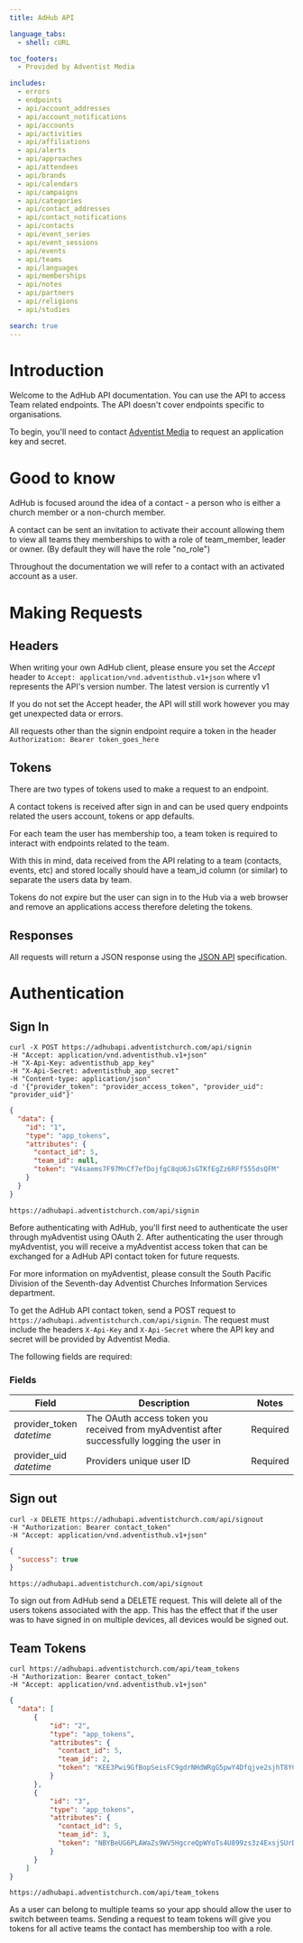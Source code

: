 ```yaml
---
title: AdHub API

language_tabs:
  - shell: cURL

toc_footers:
  - Provided by Adventist Media

includes:
  - errors
  - endpoints
  - api/account_addresses
  - api/account_notifications
  - api/accounts
  - api/activities
  - api/affiliations
  - api/alerts
  - api/approaches
  - api/attendees
  - api/brands
  - api/calendars
  - api/campaigns
  - api/categories
  - api/contact_addresses
  - api/contact_notifications
  - api/contacts
  - api/event_series
  - api/event_sessions
  - api/events
  - api/teams
  - api/languages
  - api/memberships
  - api/notes
  - api/partners
  - api/religions
  - api/studies

search: true
---
```


# Introduction

Welcome to the AdHub API documentation. You can use the API to access Team related endpoints. The API doesn't cover endpoints specific to organisations.

To begin, you'll need to contact [Adventist Media](http://adventistmedia.org.au) to request an application key and secret.

# Good to know

AdHub is focused around the idea of a contact - a person who is either a church member or a non-church member.

A contact can be sent an invitation to activate their account allowing them to view all teams they memberships to with a role of team_member, leader or owner. (By default they will have the role "no_role")

Throughout the documentation we will refer to a contact with an activated account as a user.

# Making Requests

## Headers
When writing your own AdHub client, please ensure you set the *Accept* header to `Accept: application/vnd.adventisthub.v1+json` where v1 represents the API's version number. The latest version is currently v1

If you do not set the Accept header, the API will still work however you may get unexpected data or errors.

All requests other than the signin endpoint require a token in the header `Authorization: Bearer token_goes_here`

## Tokens

There are two types of tokens used to make a request to an endpoint.

A contact tokens is received after sign in and can be used query endpoints related the users account, tokens or app defaults.

For each team the user has membership too, a team token is required to interact with endpoints related to the team.

With this in mind, data received from the API relating to a team (contacts, events, etc) and stored locally should have a team_id column (or similar) to separate the users data by team.

Tokens do not expire but the user can sign in to the Hub via a web browser and remove an applications access therefore deleting the tokens.

## Responses

All requests will return a JSON response using the [JSON API](http://jsonapi.org) specification.

# Authentication


## Sign In
```shell
curl -X POST https://adhubapi.adventistchurch.com/api/signin
-H "Accept: application/vnd.adventisthub.v1+json"
-H "X-Api-Key: adventisthub_app_key"
-H "X-Api-Secret: adventisthub_app_secret"
-H "Content-type: application/json"
-d '{"provider_token": "provider_access_token", "provider_uid": "provider_uid"}'
```
```json
{
  "data": {
    "id": "1",
    "type": "app_tokens",
    "attributes": {
      "contact_id": 5,
      "team_id": null,
      "token": "V4saems7F97MnCf7efDojfgC8qU6JsGTKfEgZz6RFf555dsQFM"
    }
  }
}
```
`https://adhubapi.adventistchurch.com/api/signin`

Before authenticating with AdHub, you'll first need to authenticate the user through myAdventist using OAuth 2.
After authenticating the user through myAdventist, you will receive a myAdventist access token that can be exchanged for a AdHub API contact token for future requests.

<aside class="notice">
For more information on myAdventist, please consult the South Pacific Division of the Seventh-day Adventist Churches Information Services department.
</aside>

To get the AdHub API contact token, send a POST request to `https://adhubapi.adventistchurch.com/api/signin`.
The request must include the headers `X-Api-Key` and `X-Api-Secret` where the API key and secret will be provided by Adventist Media.

The following fields are required:

### Fields

Field | Description | Notes
----- | ----------- | -----
provider_token<br> *datetime* | The OAuth access token you received from myAdventist after successfully logging the user in | Required
provider_uid<br> *datetime* | Providers unique user ID | Required



## Sign out
```shell
curl -x DELETE https://adhubapi.adventistchurch.com/api/signout
-H "Authorization: Bearer contact_token"
-H "Accept: application/vnd.adventisthub.v1+json"
```
```json
{
  "success": true
}
```
`https://adhubapi.adventistchurch.com/api/signout`

To sign out from AdHub send a DELETE request. This will delete all of the users tokens associated with the app. This has the effect that if the user was to have signed in on multiple devices, all devices would be signed out.

## Team Tokens
```shell
curl https://adhubapi.adventistchurch.com/api/team_tokens
-H "Authorization: Bearer contact_token"
-H "Accept: application/vnd.adventisthub.v1+json"
```
```json
{
  "data": [
      {
          "id": "2",
          "type": "app_tokens",
          "attributes": {
            "contact_id": 5,
            "team_id": 2,
            "token": "KEE3Pwi9GfBopSeisFC9gdrNHdWRgG5pwY4Dfqjve2sjhT8YCC"
          }
      },
      {
          "id": "3",
          "type": "app_tokens",
          "attributes": {
            "contact_id": 5,
            "team_id": 3,
            "token": "NBYBeUG6PLAWaZs9WV5HgcreQpWYoTs4U899zs3z4ExsjSUrD9"
          }
      }
    ]
}
```
`https://adhubapi.adventistchurch.com/api/team_tokens`

As a user can belong to multiple teams so your app should allow the user to switch between teams.
Sending a request to team tokens will give you tokens for all active teams the contact has membership too with a role.
